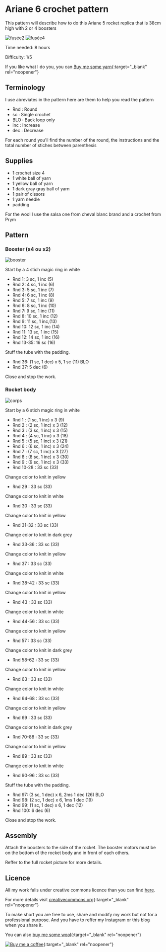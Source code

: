 # Ariane 6 crochet pattern

This pattern will describe how to do this Ariane 5 rocket replica that is 38cm high with 2 or 4 boosters

![fusée2](../../../media/patterns/ariane6/fusee2.jpg)
![fusée4](../../../media/patterns/ariane6/fusee4.jpg)

Time needed: 8 hours

Difficulty: 1/5

If you like what I do you, you can [Buy me some yarn](https://buymeacoffee.com/inuitcrochet){:target="_blank" rel="noopener"}

## Terminology

I use abreviates in the pattern here are them to help you read the pattern

* Rnd : Round
* sc : Single crochet
* BLO : Back loop only
* inc : Increase
* dec : Decrease

For each round you'll find the number of the round, the instructions and the total number of stiches between parenthesis

## Supplies

* 1 crochet size 4
* 1 white ball of yarn
* 1 yellow ball of yarn
* 1 dark gray gray ball of yarn
* 1 pair of cissors
* 1 yarn needle
* padding

For the wool I use the salsa one from cheval blanc brand and a crochet from Prym

## Pattern

### Booster (x4 ou x2)

![booster](../../../media/patterns/ariane6/boosters.jpg)

Start by a 4 stich magic ring in white

* Rnd 1: 3 sc, 1 inc (5)
* Rnd 2: 4 sc, 1 inc (6)
* Rnd 3: 5 sc, 1 inc (7)
* Rnd 4: 6 sc, 1 inc (8)
* Rnd 5: 7 sc, 1 inc (9)
* Rnd 6: 8 sc, 1 inc (10)
* Rnd 7: 9 sc, 1 inc (11)
* Rnd 8: 10 sc, 1 inc (12)
* Rnd 9: 11 sc, 1 inc,(13)
* Rnd 10: 12 sc, 1 inc (14)
* Rnd 11: 13 sc, 1 inc (15)
* Rnd 12: 14 sc, 1 inc (16)
* Rnd 13-35: 16 sc (16)

Stuff the tube with the padding.

* Rnd 36: (1 sc, 1 dec) x 5, 1 sc (11) BLO
* Rnd 37: 5 dec (6)

Close and stop the work.

### Rocket body

![corps](../../../media/patterns/ariane6/corps.jpg)

Start by a 6 stich magic ring in white

* Rnd 1 : (1 sc, 1 inc) x 3 (9)
* Rnd 2 : (2 sc, 1 inc) x 3 (12)
* Rnd 3 : (3 sc, 1 inc) x 3 (15)
* Rnd 4 : (4 sc, 1 inc) x 3 (18)
* Rnd 5 : (5 sc, 1 inc) x 3 (21)
* Rnd 6 : (6 sc, 1 inc) x 3 (24)
* Rnd 7 : (7 sc, 1 inc) x 3 (27)
* Rnd 8 : (8 sc, 1 inc) x 3 (30)
* Rnd 9 : (9 sc, 1 inc) x 3 (33)
* Rnd 10-28 : 33 sc (33)

Change color to knit in yellow

* Rnd 29 : 33 sc (33)

Change color to knit in white

* Rnd 30 : 33 sc (33)

Change color to knit in yellow

* Rnd 31-32 : 33 sc (33)

Change color to knit in dark grey

* Rnd 33-36 : 33 sc (33)

Change color to knit in yellow

* Rnd 37 : 33 sc (33)

Change color to knit in white

* Rnd 38-42 : 33 sc (33)

Change color to knit in yellow

* Rnd 43 : 33 sc (33)

Change color to knit in white

* Rnd 44-56 : 33 sc (33)

Change color to knit in yellow

* Rnd 57 : 33 sc (33)

Change color to knit in dark grey

* Rnd 58-62 : 33 sc (33)

Change color to knit in yellow

* Rnd 63 : 33 sc (33)

Change color to knit in white

* Rnd 64-68 : 33 sc (33)

Change color to knit in yellow

* Rnd 69 : 33 sc (33)

Change color to knit in dark grey

* Rnd 70-88 : 33 sc (33)

Change color to knit in yellow

* Rnd 89 : 33 sc (33)

Change color to knit in white

* Rnd 90-96 : 33 sc (33)

Stuff the tube with the padding.

* Rnd 97: (3 sc, 1 dec) x 6, 2ms 1 dec (26) BLO
* Rnd 98: (2 sc, 1 dec) x 6, 1ms 1 dec (19)
* Rnd 99: (1 sc, 1 dec) x 6, 1 dec (12)
* Rnd 100: 6 dec (6)

Close and stop the work.

## Assembly

Attach the boosters to the side of the rocket. The booster motors must be on the bottom of the rocket body and in front of each others.

Reffer to the full rocket picture for more details.

## Licence

All my work falls under creative commons licence than you can find [here](LICENCE.md).

For more details visit [creativecommons.org](http://creativecommons.org/licenses/){:target="_blank" rel="noopener"}

To make short you are free to use, share and modify my work but not for a professional purpose. And you have to reffer my Instagram or this blog when you share it.

You can also [buy me some wool](https://buymeacoffee.com/inuitcrochet){:target="_blank" rel="noopener"}

[![Buy me a coffee](../../../../media/bmc_qr.png)](https://buymeacoffee.com/inuitcrochet){:target="_blank" rel="noopener"}
